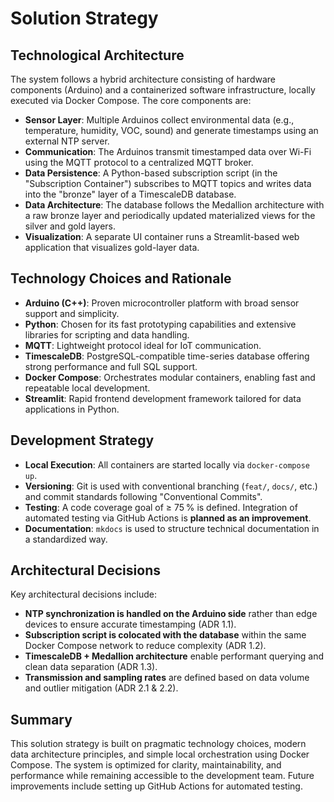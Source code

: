 # Solution Strategy

## Technological Architecture

The system follows a hybrid architecture consisting of hardware components (Arduino) and a containerized software infrastructure, locally executed via Docker Compose. The core components are:

- **Sensor Layer**: Multiple Arduinos collect environmental data (e.g., temperature, humidity, VOC, sound) and generate timestamps using an external NTP server.
- **Communication**: The Arduinos transmit timestamped data over Wi-Fi using the MQTT protocol to a centralized MQTT broker.
- **Data Persistence**: A Python-based subscription script (in the "Subscription Container") subscribes to MQTT topics and writes data into the "bronze" layer of a TimescaleDB database.
- **Data Architecture**: The database follows the Medallion architecture with a raw bronze layer and periodically updated materialized views for the silver and gold layers.
- **Visualization**: A separate UI container runs a Streamlit-based web application that visualizes gold-layer data.

## Technology Choices and Rationale

- **Arduino (C++)**: Proven microcontroller platform with broad sensor support and simplicity.
- **Python**: Chosen for its fast prototyping capabilities and extensive libraries for scripting and data handling.
- **MQTT**: Lightweight protocol ideal for IoT communication.
- **TimescaleDB**: PostgreSQL-compatible time-series database offering strong performance and full SQL support.
- **Docker Compose**: Orchestrates modular containers, enabling fast and repeatable local development.
- **Streamlit**: Rapid frontend development framework tailored for data applications in Python.

## Development Strategy

- **Local Execution**: All containers are started locally via `docker-compose up`.
- **Versioning**: Git is used with conventional branching (`feat/`, `docs/`, etc.) and commit standards following "Conventional Commits".
- **Testing**: A code coverage goal of ≥ 75 % is defined. Integration of automated testing via GitHub Actions is **planned as an improvement**.
- **Documentation**: `mkdocs` is used to structure technical documentation in a standardized way.

## Architectural Decisions

Key architectural decisions include:

- **NTP synchronization is handled on the Arduino side** rather than edge devices to ensure accurate timestamping (ADR 1.1).
- **Subscription script is colocated with the database** within the same Docker Compose network to reduce complexity (ADR 1.2).
- **TimescaleDB + Medallion architecture** enable performant querying and clean data separation (ADR 1.3).
- **Transmission and sampling rates** are defined based on data volume and outlier mitigation (ADR 2.1 & 2.2).

## Summary

This solution strategy is built on pragmatic technology choices, modern data architecture principles, and simple local orchestration using Docker Compose. The system is optimized for clarity, maintainability, and performance while remaining accessible to the development team. Future improvements include setting up GitHub Actions for automated testing.